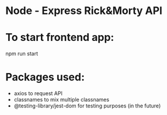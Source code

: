 # Node - Express Rick&Morty API

# To start frontend app:
npm run start

# Packages used:
- axios
    to request API
- classnames
    to mix multiple classnames
- @testing-library/jest-dom
    for testing purposes (in the future)